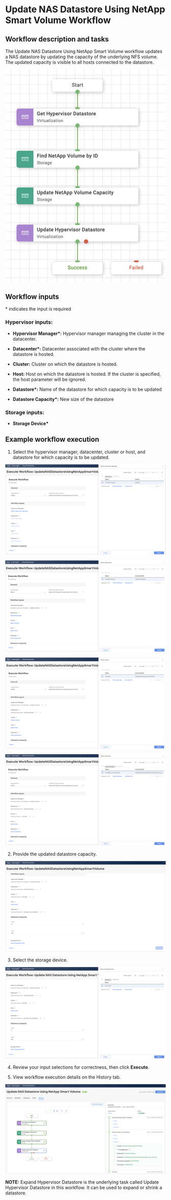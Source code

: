 # Update NAS Datastore Using NetApp Smart Volume Workflow

## Workflow description and tasks

The Update NAS Datastore Using NetApp Smart Volume workflow updates a
NAS datastore by updating the capacity of the underlying NFS volume. The
updated capacity is visible to all hosts connected to the datastore.

![](../images/UpdateNASDatastoreUsingNetAppSmartVolume/814e254a82093c67063f4885e2dd8fce985ae0ce.png)

## Workflow inputs
\* indicates the input is required

### Hypervisor inputs:

- **Hypervisor Manager\*:** Hypervisor manager managing the cluster in the
datacenter.

- **Datacenter\*:** Datacenter associated with the cluster where the
datastore is hosted.

- **Cluster:** Cluster on which the datastore is hosted.

- **Host:** Host on which the datastore is hosted. If the cluster is
specified, the host parameter will be ignored.

- **Datastore\*:** Name of the datastore for which capacity is to be
updated

- **Datastore Capacity\*:** New size of the datastore

### Storage inputs:

- **Storage Device\***

## Example workflow execution

1.  Select the hypervisor manager, datacenter, cluster or host, and
    datastore for which capacity is to be updated.

![](../images/UpdateNASDatastoreUsingNetAppSmartVolume/272bb00437fbfb3c1f5181cc243b4e27f44eeeb1.png)

![](../images/UpdateNASDatastoreUsingNetAppSmartVolume/d8fabb3778d9f8f316719f7dca1a49752bc0a1cf.png)

![](../images/UpdateNASDatastoreUsingNetAppSmartVolume/7d90eea5fdf5a3d606bc958543ff01b515cfdd21.png)

![](../images/UpdateNASDatastoreUsingNetAppSmartVolume/6395659aed854af244c5ece09b4b7a2d5b93cb7c.png)

2.  Provide the updated datastore capacity.

![](../images/UpdateNASDatastoreUsingNetAppSmartVolume/1524deffdebeb36ef87520690143a10d5910d395.png)

3.  Select the storage device.

![](../images/UpdateNASDatastoreUsingNetAppSmartVolume/31cf7b741786d528a2ae4d6689ac9b68e9bba5a4.png)

4.  Review your input selections for correctness, then click **Execute**.

5.  View workflow execution details on the History tab.

![](../images/UpdateNASDatastoreUsingNetAppSmartVolume/2f8a46c13a32a89d204744f01cf1fac6f2bfdd48.png)

**NOTE:** Expand Hypervisor Datastore is the underlying task called Update
Hypervisor Datastore in this workflow. It can be used to expand or
shrink a datastore.